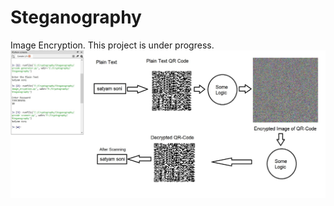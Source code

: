 # Steganography
Image Encryption. This project is under progress.
![alt text](https://github.com/SatyamSoni23/Steganography/blob/main/result.JPG)
